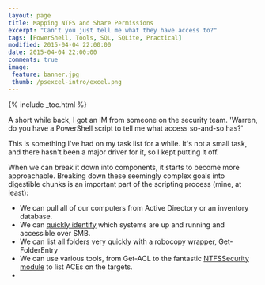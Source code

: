 ```yaml
---
layout: page
title: Mapping NTFS and Share Permissions
excerpt: "Can't you just tell me what they have access to?"
tags: [PowerShell, Tools, SQL, SQLite, Practical]
modified: 2015-04-04 22:00:00
date: 2015-04-04 22:00:00
comments: true
image:
 feature: banner.jpg
 thumb: /psexcel-intro/excel.png
---
```

{% include _toc.html %}

A short while back, I got an IM from someone on the security team.  'Warren, do you have a PowerShell script to tell me what access so-and-so has?'

This is something I've had on my task list for a while. It's not a small task, and there hasn't been a major driver for it, so I kept putting it off.

When we can break it down into components, it starts to become more approachable. Breaking down these seemingly complex goals into digestible chunks is an important part of the scripting process (mine, at least):

* We can pull all of our computers from Active Directory or an inventory database.
* We can [quickly identify](http://ramblingcookiemonster.github.io/Invoke-Ping/) which systems are up and running and accessible over SMB.
* We can list all folders very quickly with a robocopy wrapper, Get-FolderEntry
* We can use various tools, from Get-ACL to the fantastic [NTFSSecurity module](https://gallery.technet.microsoft.com/scriptcenter/1abd77a5-9c0b-4a2b-acef-90dbb2b84e85) to list ACEs on the targets.
* 